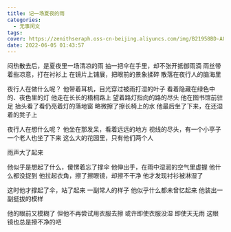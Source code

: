 ```yaml
---
title: 记一场夏夜的雨
categories:
  - 无事闲文
tags:
cover: https://zenithseraph.oss-cn-beijing.aliyuncs.com/img/B21958BD-A8AC-47C2-A95B-2E8058B41326-1024x790.jpeg
date: 2022-06-05 01:43:57
---
```


闷热散去后，是夏夜里一场清凉的雨
抽一把伞在手里，却不张开抵御雨滴
雨丝带着些凉意，打在衬衫上
在镜片上铺展，把眼前的景象揉碎
散落在夜行人的脑海里

夜行人在做什么呢？
他带着耳机，目光穿过被雨打湿的叶子
看着隐藏在绿色中的、夜色里的灯
他走在长长的梧桐路上
望着路灯指向的路的尽头
他在图书馆前驻足
抬头看了看仍亮着灯的落地窗
略微擦了擦长椅上的水
他最后坐了下来，在还湿着的凳子上

夜行人在想什么呢？
他坐在那发呆，看着远远的地方
视线的尽头，有一个小亭子
一个老人也坐了下来
这么大的花园里，只有他们两个人

雨声大了起来

他似乎是想起了什么，傻愣着忘了撑伞
他伸出手，在雨中湿润的空气里虚握
他什么都没捉到
他拉起衣角，擦了擦眼镜，却擦不干净
他才发现衬衫被淋湿了

这时他才撑起了伞，站了起来
一副常人的样子
他似乎什么都未曾忆起来
他装出一副挺拔的模样

他的眼前又模糊了
但他不再尝试用衣服去擦
或许即使衣服没湿
即使天无雨
这眼镜也总是擦不净的吧
